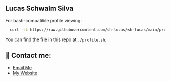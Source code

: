 ## Lucas Schwalm Silva

For bash-compatible profile viewing:
```bash
  curl -sL https://raw.githubusercontent.com/sh-lucas/sh-lucas/main/profile.sh | bash
```

You can find the file in this repo at `./profile.sh`.

## 🔗 Contact me:
- [Email Me](mailto:lucas.schwalm.silva@gmail.com)
- [My Website](https://lucas-schwalm-silva.vercel.app/)
